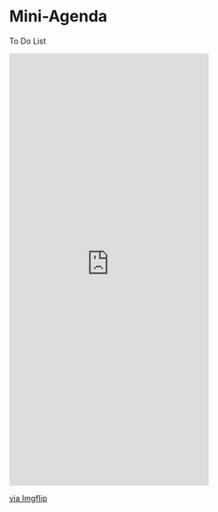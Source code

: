 # Mini-Agenda
To Do List


<div style="width:360px;max-width:100%;"><div style="height:0;padding-bottom:216.11%;position:relative;"><iframe width="360" height="778" style="position:absolute;top:0;left:0;width:100%;height:100%;" frameBorder="0" src="https://imgflip.com/embed/4tm2re"></iframe></div><p><a href="https://imgflip.com/gif/4tm2re">via Imgflip</a></p></div>

